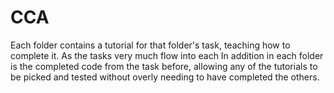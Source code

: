 # CCA
Each folder contains a tutorial for that folder's task, teaching how to complete it. As the tasks very much flow into each In addition in each folder is the completed code from the task before, allowing any of the tutorials to be picked and tested without overly needing to have completed the others.
